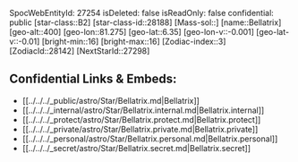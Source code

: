 ﻿---
location: [6.35,-81.275,400]
type: Star
tags:
- astro/Star

---
SpocWebEntityId: 27254
isDeleted: false
isReadOnly: false
confidential: public
[star-class::B2]
[star-class-id::28188]
[Mass-sol::]
[name::Bellatrix]
[geo-alt::400]
[geo-lon::81.275]
[geo-lat::6.35]
[geo-lon-v::-0.001]
[geo-lat-v::-0.01]
[bright-min::16]
[bright-max::16]
[Zodiac-index::3]
[ZodiacId::28142]
[NextStarId::27298]



## Confidential Links & Embeds: 
- [[../../../_public/astro/Star/Bellatrix.md|Bellatrix]] 
- [[../../../_internal/astro/Star/Bellatrix.internal.md|Bellatrix.internal]] 
- [[../../../_protect/astro/Star/Bellatrix.protect.md|Bellatrix.protect]] 
- [[../../../_private/astro/Star/Bellatrix.private.md|Bellatrix.private]] 
- [[../../../_personal/astro/Star/Bellatrix.personal.md|Bellatrix.personal]] 
- [[../../../_secret/astro/Star/Bellatrix.secret.md|Bellatrix.secret]]

